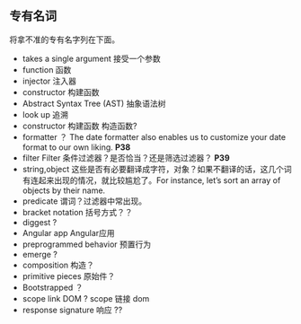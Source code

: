 ## 专有名词

将拿不准的专有名字列在下面。

- takes a single argument 接受一个参数
- function 函数
- injector 注入器
- constructor 构建函数
- Abstract Syntax Tree (AST) 抽象语法树
- look up 追溯
- constructor 构建函数  构造函数?
- formatter ？   The date formatter also enables us to customize your date format to our own liking. **P38**
- filter Filter 条件过滤器？是否恰当？还是筛选过滤器？ **P39**
- string,object 这些是否有必要翻译成字符，对象？如果不翻译的话，这几个词有连起来出现的情况，就比较尴尬了。For instance, let’s sort an array of objects by their name.
- predicate 谓词？过滤器中常出现。
- bracket notation 括号方式？？
- diggest ?
- Angular app   Angular应用
- preprogrammed behavior 预置行为
- emerge ?
- composition 构造？
- primitive pieces 原始件？
- Bootstrapped ？
- scope link DOM ? scope 链接 dom
- response signature 响应 ??